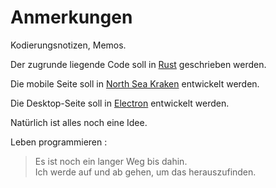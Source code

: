 # Anmerkungen

Kodierungsnotizen, Memos.

Der zugrunde liegende Code soll in [Rust](https://www.rust-lang.org) geschrieben werden.

Die mobile Seite soll in [North Sea Kraken](https://openkraken.com) entwickelt werden.

Die Desktop-Seite soll in [Electron](https://www.electronjs.org) entwickelt werden.

Natürlich ist alles noch eine Idee.

Leben programmieren :

> Es ist noch ein langer Weg bis dahin.  
> Ich werde auf und ab gehen, um das herauszufinden.